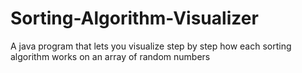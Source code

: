 # Sorting-Algorithm-Visualizer
A java program that lets you visualize step by step how each sorting algorithm works on an array of random numbers
